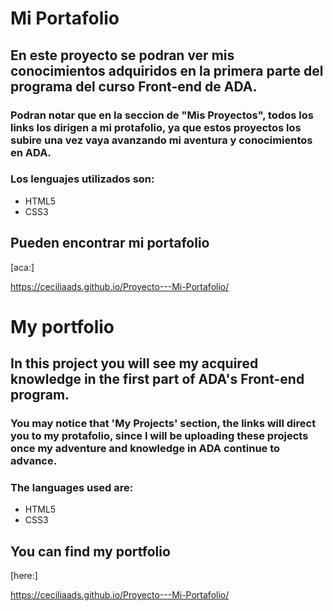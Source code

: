 # Mi Portafolio

## En este proyecto se podran ver mis conocimientos adquiridos en la primera parte del programa del curso Front-end de ADA.

### Podran notar que en la seccion de "Mis Proyectos", todos los links los dirigen a mi protafolio, ya que estos proyectos los subire una vez vaya avanzando mi aventura y conocimientos en ADA. 


### Los lenguajes utilizados son: 
- HTML5 
- CSS3


## Pueden encontrar mi portafolio 

[aca:]

https://ceciliaads.github.io/Proyecto---Mi-Portafolio/


# My portfolio

## In this project you will see my acquired knowledge in the first part of ADA's Front-end program.

### You may notice that 'My Projects' section, the links will direct you to my protafolio, since I will be uploading these projects once my adventure and knowledge in ADA continue to advance.


### The languages ​​used are:
- HTML5 
- CSS3


## You can find my portfolio

[here:]

https://ceciliaads.github.io/Proyecto---Mi-Portafolio/



